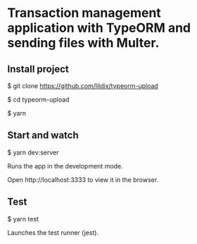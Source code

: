 # Transaction management application with TypeORM and sending files with Multer.

## Install project

$ git clone https://github.com/lildix/typeorm-upload

$ cd typeorm-upload

$ yarn

## Start and watch
$ yarn dev:server

Runs the app in the development mode.

Open http://localhost:3333 to view it in the browser.

## Test
$ yarn test

Launches the test runner (jest).
